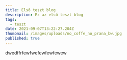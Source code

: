 ```yaml
---
title: Első teszt blog
description: Ez az első teszt blog
tags:
  - teszt
date: 2021-09-07T13:22:27.204Z
thumbnail: /images/uploads/no_coffe_no_prana_bw.jpg
published: true
---
```


dwedffrfewfwefewfewfewew
